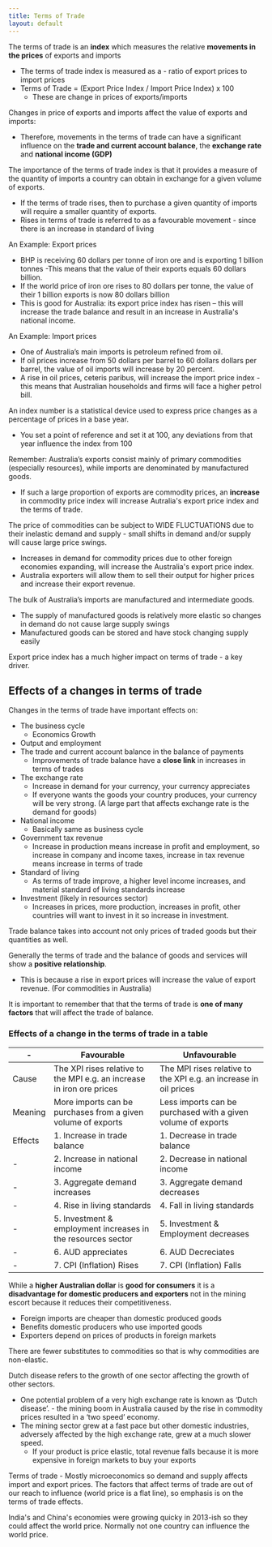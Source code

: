 ```yaml
---
title: Terms of Trade
layout: default
---
```

The terms of trade is an **index** which measures the relative **movements in the prices** of exports and imports
- The terms of trade index is measured as a  - ratio of export prices to import prices
- Terms of Trade = (Export Price Index / Import Price Index) x 100
	- These are change in prices of exports/imports

Changes in price of exports and imports affect the value of exports and imports:
- Therefore, movements in the terms of trade can have a significant influence on the **trade and current account balance**, the **exchange rate** and **national income (GDP)**

The importance of the terms of trade index is that it provides a measure of the quantity of imports a country can obtain in exchange for a given volume of exports.
- If the terms of trade rises, then to purchase a given quantity of imports will require a smaller quantity of exports.
- Rises in terms of trade is referred to as a favourable movement - since there is an increase in standard of living

An Example: Export prices
- BHP is receiving 60 dollars per tonne of iron ore and is exporting 1 billion tonnes -This means that the value of their exports equals 60 dollars billion.
- If the world price of iron ore rises to 80 dollars per tonne, the value of their 1 billion exports is now 80 dollars billion
- This is good for Australia: its export price index has risen – this will increase the trade balance and result in an increase in Australia's national income.

An Example: Import prices
- One of Australia’s main imports is petroleum refined from oil.
- If oil prices increase from 50 dollars per barrel to 60 dollars dollars per barrel, the value of oil imports will increase by 20 percent.
- A rise in oil prices, ceteris paribus, will increase the import price index - this means that Australian households and firms will face a higher petrol bill.


An index number is a statistical device used to express price changes as a percentage of prices in a base year.
- You set a point of reference and set it at 100, any deviations from that year influence the index from 100

Remember: Australia’s exports consist mainly of primary commodities (especially resources), while imports are denominated by manufactured goods.
- If such a large proportion of exports are commodity prices, an **increase** in commodity price index will increase Autralia's export price index and the terms of trade.

The price of commodities can be subject to WIDE FLUCTUATIONS due to their inelastic demand and supply - small shifts in demand and/or supply will cause large price swings.
- Increases in demand for commodity prices due to other foreign economies expanding, will increase the Australia's export price index.
- Australia exporters will allow them to sell their output for higher prices and increase their export revenue.

The bulk of Australia’s imports are manufactured and intermediate goods.
- The supply of manufactured goods is relatively more elastic so changes in demand do not cause large supply swings
- Manufactured goods can be stored and have stock changing supply easily

Export price index has a much higher impact on terms of trade - a key driver.

## Effects of a changes in terms of trade

Changes in the terms of trade have important effects on:
- The business cycle
	- Economics Growth
- Output and employment
- The trade and current account balance in the balance of payments
	- Improvements of trade balance have a **close link** in increases in terms of trades
- The exchange rate
	- Increase in demand for your currency, your currency appreciates
	- If everyone wants the goods your country produces, your currency will be very strong. (A large part that affects exchange rate is the demand for goods)
- National income
	- Basically same as business cycle
- Government tax revenue
	- Increase in production means increase in profit and employment, so increase in company and income taxes, increase in tax revenue means increase in terms of trade
- Standard of living
	- As terms of trade improve, a higher level income increases, and material standard of living standards increase
- Investment (likely in resources sector)
	- Increases in prices, more production, increases in profit, other countries will want to invest in it so increase in investment.


Trade balance takes into account not only prices of traded goods but their quantities as well.

Generally the terms of trade and the balance of goods and services will show a **positive relationship**.
- This is because a rise in export prices will increase the value of export revenue. (For commodities in Australia)

It is important to remember that that the terms of trade is **one of many factors** that will affect the trade of balance.


### Effects of a change in the terms of trade in a table
| - | Favourable | Unfavourable |
| ---- | ---- | ---- |
| Cause | The XPI rises relative to the MPI e.g. an increase in iron ore prices | The MPI rises relative to the XPI e.g. an increase in oil prices |
| Meaning | More imports can be purchases from a given volume of exports | Less imports can be purchased with a given volume of exports |
| Effects | 1. Increase in trade balance | 1. Decrease in trade balance |
| - | 2. Increase in national income | 2. Decrease in national income |
| - | 3. Aggregate demand increases | 3. Aggregate demand decreases |
| - | 4. Rise in living standards | 4. Fall in living standards |
| - | 5. Investment & employment increases in the resources sector | 5. Investment & Employment decreases |
| - | 6. AUD appreciates | 6. AUD Decreciates |
| - | 7. CPI (Inflation) Rises | 7. CPI (Inflation) Falls |
While a **higher Australian dollar** is **good for consumers** it is a **disadvantage for domestic producers and exporters** not in the mining escort because it reduces their competitiveness.
- Foreign imports are cheaper than domestic produced goods
- Benefits domestic producers who use imported goods
- Exporters depend on prices of products in foreign markets

There are fewer substitutes to commodities so that is why commodities are non-elastic.

Dutch disease refers to the growth of one sector affecting the growth of other sectors.
- One potential problem of a very high exchange rate is known as ‘Dutch disease’. - the mining boom in Australia caused by the rise in commodity prices resulted in a ‘two speed’ economy.
- The mining sector grew at a fast pace but other domestic industries, adversely affected by the high exchange rate, grew at a much slower speed.
	- If your product is price elastic, total revenue falls because it is more expensive in foreign markets to buy your exports



Terms of trade - Mostly microeconomics so demand and supply affects import and export prices. The factors that affect terms of trade are out of our reach to influence (world price is a flat line), so emphasis is on the terms of trade effects.

India's and China's economies were growing quicky in 2013-ish so they could affect the world price. Normally not one country can influence the world price.
